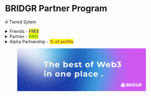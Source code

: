 # BRIDGR Partner Program

A Tiered Sytem

<details>

<summary>Friends - <mark style="color:blue;">FREE</mark></summary>

_Basically a network to increase exposure_

**Must be:**&#x20;

* Web3 project with solid teams and/or a solid runway
* OR a customer of our consultancy service

**BRIDGR gets:**

* Access to their community and network.
* Their logos on our website

**They get:**

* Exposure via BRIDGR's communications (Not Partner communications).
* Sponsorship deals at WEB3 SOCIALS near them.

**They Pay:**

* Nothing

</details>

<details>

<summary>Partner - <mark style="color:green;">PAID</mark></summary>

_This one of two ways BRIDGR makes money. The other is via direct consultancy._

**Must have:**&#x20;

* A valuable Web3 service that they are willing to share with BRIDGR
* Willingness to host events in their location

**BRIDGR gets:**

* Their logo on our website
* Ability to offer their services to the rest of BRIDGR's Partners

**They get:**

* Access to all BRIDGR's Partner services:
  * [Consultancy](bridgr-services/bridgr-consultancy-services.md)
  * [Network Access](bridgr-services/network-access.md)
  * [Community Access](bridgr-services/community-access.md)
  * [Game Integration](bridgr-services/game-integration.md)
  * [Education](bridgr-services/education.md)
  * [IRL WEB3 SOCIAL](bridgr-services/web3-social.md)
  * [Whitelists](bridgr-services/whitelists.md)
  * [Legal](bridgr-services/legal.md)

**They pay:**

* $2000+ per year

</details>

<details>

<summary>Alpha Partnership - <mark style="color:purple;">% of profits</mark></summary>

_Only 2 remaining places_

**Must have:**

* Large global reach
* Exceptional Web3 services to offer BRIDGR

**BRIDGR gets:**

* To offer their services to all Partners

**They get:**

* Percentage of profits

**They pay:**

* Nothing.

</details>

<figure><img src=".gitbook/assets/BRIDGR banner.png" alt=""><figcaption></figcaption></figure>
